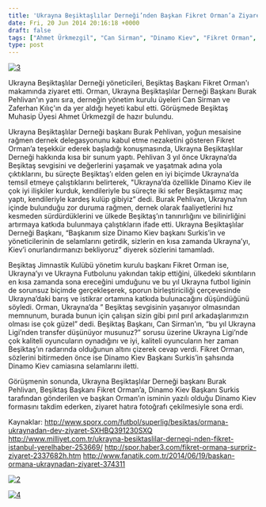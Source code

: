 ```yaml
---
title: 'Ukrayna Beşiktaşlılar Derneği’nden Başkan Fikret Orman’a Ziyaret'
date: Fri, 20 Jun 2014 20:16:18 +0000
draft: false
tags: ["Ahmet Ürkmezgil", "Can Sirman", "Dinamo Kiev", "Fikret Orman", "Igor Surkis", "Ukrayna Beşiktaşlılar Derneği", "Ukrayna Beşiktaşlılar Derneği", "Zaferhan Kılıç"]
type: post
---
```


[![3](https://burakpehlivan.org/wp-content/uploads/2014/06/3.jpg)](https://burakpehlivan.org/wp-content/uploads/2014/06/3.jpg)

Ukrayna Beşiktaşlılar Derneği yöneticileri, Beşiktaş Başkanı Fikret Orman'ı makamında ziyaret etti.
Orman, Ukrayna Beşiktaşlılar Derneği Başkanı Burak Pehlivan'ın yanı sıra, derneğin yönetim kurulu üyeleri Can Sirman ve Zaferhan Kılıç'ın da yer aldığı heyeti kabul etti. Görüşmede Beşiktaş Muhasip Üyesi Ahmet Ürkmezgil de hazır bulundu.

Ukrayna Beşiktaşlılar Derneği başkanı Burak Pehlivan, yoğun mesaisine rağmen dernek delegasyonunu kabul etme nezaketini gösteren Fikret Orman’a teşekkür ederek başladığı konuşmasında, Ukrayna Beşiktaşlılar Derneği hakkında kısa bir sunum yaptı. Pehlivan 3 yıl önce Ukrayna’da Beşiktaş sevgisini ve değerlerini yaşamak ve yaşatmak adına yola çıktıklarını, bu süreçte Beşiktaş’ı elden gelen en iyi biçimde Ukrayna’da temsil etmeye çalıştıklarını belirterek, "Ukrayna’da özellikle Dinamo Kiev ile çok iyi ilişkiler kurduk, kendileriyle bu süreçte iki sefer Beşiktaşımız maç yaptı, kendileriyle kardeş kulüp gibiyiz” dedi. Burak Pehlivan, Ukrayna’nın içinde bulunduğu zor duruma rağmen, dernek olarak faaliyetlerini hız kesmeden sürdürdüklerini ve ülkede Beşiktaş’ın tanınırlığını ve bilinirliğini artırmaya katkıda bulunmaya çalıştıkların ifade etti. Ukrayna Beşiktaşlılar Derneği Başkanı, “Başkanım size Dinamo Kiev başkanı Surkis’in ve yöneticilerinin de selamlarını getirdik, sizlerin en kısa zamanda Ukrayna’yı, Kiev’i onurlandırmanızı bekliyoruz” diyerek sözlerini tamamladı. 

Beşiktaş Jimnastik Kulübü yönetim kurulu başkanı Fikret Orman ise, Ukrayna’yı ve Ukrayna Futbolunu yakından takip ettiğini, ülkedeki sıkıntıların en kısa zamanda sona ereceğini umduğunu ve bu yıl Ukrayna futbol liginin de sorunsuz biçimde gerçekleşerek, sporun birleştiriciliği çerçevesinde Ukrayna’daki barış ve istikrar ortamına katkıda bulunacağını düşündüğünü söyledi. Orman, Ukrayna’da ” Beşiktaş sevgisinin yaşanıyor olmasından memnunum, burada bunun için çalışan sizin gibi pırıl pırıl arkadaşlarımızın olması ise çok güzel” dedi. Beşiktaş Başkanı, Can Sirman’ın, “bu yıl Ukrayna Ligi’nden transfer düşünüyor musunuz?” sorusu üzerine Ukrayna Ligi’nde çok kaliteli oyuncuların oynadığını ve iyi, kaliteli oyuncuların her zaman Beşiktaş’ın radarında olduğunun altını çizerek cevap verdi. Fikret Orman, sözlerini bitirmeden önce ise Dinamo Kiev Başkanı Surkis’in şahsında Dinamo Kiev camiasına selamlarını iletti.

Görüşmenin sonunda, Ukrayna Beşiktaşlılar Derneği başkanı Burak Pehlivan, Beşiktaş Başkanı Fikret Orman’a, Dinamo Kiev Başkanı Surkis tarafından gönderilen ve başkan Orman’ın isminin yazılı olduğu Dinamo Kiev formasını takdim ederken, ziyaret hatıra fotoğrafı çekilmesiyle sona erdi.

Kaynaklar: 
http://www.sporx.com/futbol/superlig/besiktas/ormana-ukraynadan-dev-ziyaret-SXHBQ391230SXQ 
http://www.milliyet.com.tr/ukrayna-besiktaslilar-dernegi-nden-fikret-istanbul-yerelhaber-253669/
http://spor.haber3.com/fikret-ormana-surpriz-ziyaret-2337682h.htm
http://www.fanatik.com.tr/2014/06/19/baskan-ormana-ukraynadan-ziyaret-374311

[![2](https://burakpehlivan.org/wp-content/uploads/2014/06/2.jpg)](https://burakpehlivan.org/wp-content/uploads/2014/06/2.jpg)

[![4](https://burakpehlivan.org/wp-content/uploads/2014/06/4.jpg)](https://burakpehlivan.org/wp-content/uploads/2014/06/4.jpg)
